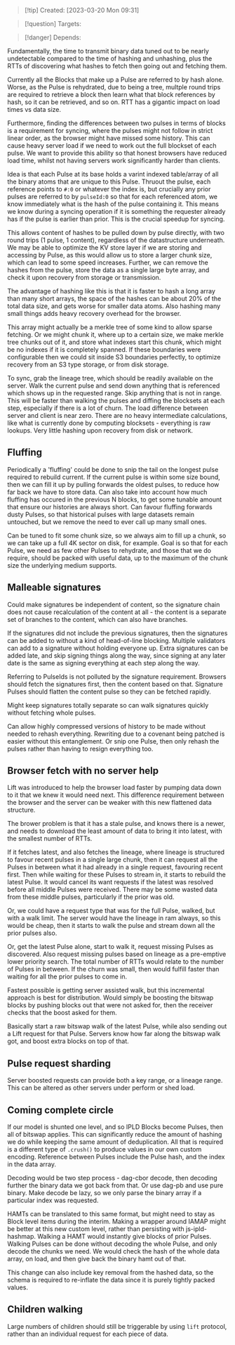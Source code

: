 
>[!tip] Created: [2023-03-20 Mon 09:31]

>[!question] Targets: 

>[!danger] Depends: 

Fundamentally, the time to transmit binary data tuned out to be nearly undetectable compared to the time of hashing and unhashing, plus the RTTs of discovering what hashes to fetch then going out and fetching them.

Currently all the Blocks that make up a Pulse are referred to by hash alone.  Worse, as the Pulse is rehydrated, due to being a tree, multple round trips are required to retrieve a block then learn what that block references by hash, so it can be retrieved, and so on.  RTT has a gigantic impact on load times vs data size.

Furthermore, finding the differences between two pulses in terms of blocks is a requirement for syncing, where the pulses might not follow in strict linear order, as the browser might have missed some history.  This can cause heavy server load if we need to work out the full blockset of each pulse.   We want to provide this ability so that honest browsers have reduced load time, whilst not having servers work significantly harder than clients.

Idea is that each Pulse at its base holds a varint indexed table/array of all the binary atoms that are unique to this Pulse. Thruout the pulse, each reference points to `#:0` or whatever the index is, but crucially any prior pulses are referred to by `pulseId:0` so that for each referenced atom, we know immediately what is the hash of the pulse containing it.  This means we know during a syncing operation if it is something the requester already has if the pulse is earlier than prior.  This is the crucial speedup for syncing.

This allows content of hashes to be pulled down by pulse directly, with two round trips (1 pulse, 1 content), regardless of the datastructure underneath.  We may be able to optimize the KV store layer if we are storing and accessing by Pulse, as this would allow us to store a larger chunk size, which can lead to some speed increases.  Further, we can remove the hashes from the pulse, store the data as a single large  byte array, and check it upon recovery from storage or transmission.  

The advantage of hashing like this is that it is faster to hash a long array than many short arrays, the space of the hashes can be about 20% of the total data size, and gets worse for smaller data atoms.  Also hashing many small things adds heavy recovery overhead for the browser.

This array might actually be a merkle tree of some kind to allow sparse fetching. Or we might chunk it, where up to a certain size, we make merkle tree chunks out of it, and store what indexes start this chunk, which might be no indexes if it is completely spanned.  If these boundaries were configurable then we could sit inside S3 boundaries perfectly, to optimize recovery from an S3 type storage, or from disk storage.

To sync, grab the lineage tree, which should be readily available on the server.  Walk the current pulse and send down anything that is referenced which shows up in the requested range.  Skip anything that is not in range.  This will be faster than walking the pulses and diffing the blocksets at each step, especially if there is a lot of churn.  The load difference between server and client is near zero.  There are no heavy intermediate calculations, like what is currently done by computing blocksets - everything is raw lookups.  Very little hashing upon recovery from disk or network.

## Fluffing 
Periodically a 'fluffing' could be done to snip the tail on the longest pulse required to rebuild current.  If the current pulse is within some size bound, then we can fill it up by pulling forwards the oldest pulses, to reduce how far back we have to store data.  Can also take into account how much fluffing has occured in the previous N blocks, to get some tunable amount that ensure our histories are always short.  Can favour fluffing forwards dusty Pulses, so that historical pulses with large datasets remain untouched, but we remove the need to ever call up many small ones.

Can be tuned to fit some chunk size, so we always aim to fill up a chunk, so we can take up a full 4K sector on disk, for example.  Goal is so that for each Pulse, we need as few other Pulses to rehydrate, and those that we do require, should be packed with useful data, up to the maximum of the chunk size the underlying medium supports.

## Malleable signatures
Could make signatures be independent of content, so the signature chain does not cause recalculation of the content at all - the content is a separate set of branches to the content, which can also have branches.

If the signatures did not include the previous signatures, then the signatures can be added to without a kind of head-of-line blocking.  Multiple validators can add to a signature without holding everyone up.  Extra signatures can be added late, and skip signing things along the way, since signing at any later date is the same as signing everything at each step along the way.

Referring to PulseIds is not polluted by the signature requirement.  Browsers should fetch the signatures first, then the content based on that.  Signature Pulses should flatten the content pulse so they can be fetched rapidly. 

Might keep signatures totally separate so can walk signatures quickly without fetching whole pulses.

Can allow highly compressed versions of history to be made without needed to rehash everything.  Rewriting due to a covenant being patched is easier without this entanglement.  Or snip one Pulse, then only rehash the pulses rather than having to resign everything too.

## Browser fetch with no server help
Lift was introduced to help the browser load faster by pumping data down to it that we knew it would need next.  This difference requirement between the browser and the server can be weaker with this new flattened data structure.

The brower problem is that it has a stale pulse, and knows there is a newer, and needs to download the least amount of data to bring it into latest, with the smallest number of RTTs.

If it fetches latest, and also fetches the lineage, where lineage is structured to favour recent pulses in a  single large chunk, then it can request all the Pulses in between what it had already in a single request, favouring recent first.  Then while waiting for these Pulses to stream in, it starts to rebuild the latest Pulse.  It would cancel its want requests if the latest was resolved before all middle Pulses were received.  There may be some wasted data from these middle pulses, particularly if the prior was old.

Or, we could have a request type that was for the full Pulse, walked, but with a walk limit.  The server would have the lineage in ram always, so this would be cheap, then it starts to walk the pulse and stream down all the prior pulses also.

Or, get the latest Pulse alone, start to walk it, request missing Pulses as discovered.  Also request missing pulses based on lineage as a pre-emptive lower priority search.  The total number of RTTs would relate to the number of Pulses in between.  If the churn was small, then would fulfill faster than waiting for all the prior pulses to come in.

Fastest possible is getting server assisted walk, but this incremental approach is best for distribution.  Would simply be boosting the bitswap blocks by pushing blocks out that were not asked for, then the receiver checks that the boost asked for them.

Basically start a raw bitswap walk of the latest Pulse, while also sending out a Lift request for that Pulse.  Servers know how far along the bitswap walk got, and boost extra blocks on top of that.

## Pulse request sharding
Server boosted requests can provide both a key range, or a lineage range.  This can be altered as other servers under perform or shed load.

## Coming complete circle
If our model is shunted one level, and so IPLD Blocks become Pulses, then all of bitswap applies.
This can significantly reduce the amount of hashing we do while keeping the same amount of deduplication.  All that is required is a different type of `.crush()` to produce values in our own custom encoding.  Reference between Pulses include the Pulse hash, and the index in the data array.

Decoding would be two step process - dag-cbor decode, then decoding further the binary data we got back from that.  Or use dag-pb and use pure binary.  Make decode be lazy, so we only parse the binary array if a particular index was requested.

HAMTs can be translated to this same format, but might need to stay as Block level items during the interim.  Making a wrapper around IAMAP might be better at this new custom level, rather than persisting with js-ipld-hashmap.  Walking a HAMT would instantly give blocks of prior Pulses.  Walking Pulses can be done without decoding the whole Pulse, and only decode the chunks we need.  We would check the hash of the whole data array, on load, and then give back the binary hamt out of that.

This change can also include key removal from the hashed data, so the schema is required to re-inflate the data since it is purely tightly packed values.

## Children walking
Large numbers of children should still be triggerable by using `lift` protocol, rather than an individual request for each piece of data.